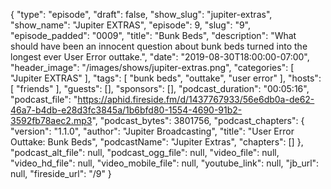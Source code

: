 {
  "type": "episode",
  "draft": false,
  "show_slug": "jupiter-extras",
  "show_name": "Jupiter EXTRAS",
  "episode": 9,
  "slug": "9",
  "episode_padded": "0009",
  "title": "Bunk Beds",
  "description": "What should have been an innocent question about bunk beds turned into the longest ever User Error outtake.",
  "date": "2019-08-30T18:00:00-07:00",
  "header_image": "/images/shows/jupiter-extras.png",
  "categories": [
    "Jupiter EXTRAS"
  ],
  "tags": [
    "bunk beds",
    "outtake",
    "user error"
  ],
  "hosts": [
    "friends"
  ],
  "guests": [],
  "sponsors": [],
  "podcast_duration": "00:05:16",
  "podcast_file": "https://aphid.fireside.fm/d/1437767933/56e6db0a-de62-46a7-b4db-e28d3fc3845a/1b6bfd80-1554-4690-91b2-3592fb78aec2.mp3",
  "podcast_bytes": 3801756,
  "podcast_chapters": {
    "version": "1.1.0",
    "author": "Jupiter Broadcasting",
    "title": "User Error Outtake: Bunk Beds",
    "podcastName": "Jupiter Extras",
    "chapters": []
  },
  "podcast_alt_file": null,
  "podcast_ogg_file": null,
  "video_file": null,
  "video_hd_file": null,
  "video_mobile_file": null,
  "youtube_link": null,
  "jb_url": null,
  "fireside_url": "/9"
}

